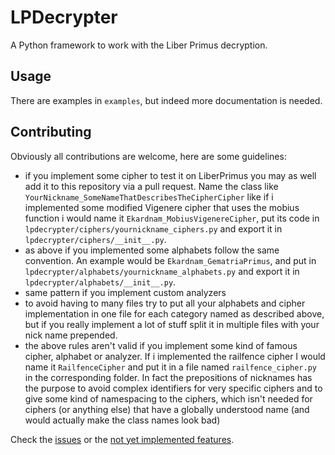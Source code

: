 # LPDecrypter

A Python framework to work with the Liber Primus decryption.

## Usage
There are examples in `examples`, but indeed more documentation is needed.

## Contributing
Obviously all contributions are welcome, here are some guidelines:
- if you implement some cipher to test it on LiberPrimus you may as well add it to this repository via a pull request. Name the class like `YourNickname_SomeNameThatDescribesTheCipherCipher` like if i implemented some modified Vigenere cipher that uses the mobius function i would name it `Ekardnam_MobiusVigenereCipher`, put its code in `lpdecrypter/ciphers/yournickname_ciphers.py` and export it in `lpdecrypter/ciphers/__init__.py`.
- as above if you implemented some alphabets follow the same convention. An example would be `Ekardnam_GematriaPrimus`, and put in `lpdecrypter/alphabets/yournickname_alphabets.py` and export it in `lpdecrypter/alphabets/__init__.py`.
- same pattern if you implement custom analyzers
- to avoid having to many files try to put all your alphabets and cipher implementation in one file for each category named as described above, but if you really implement a lot of stuff split it in multiple files with your nick name prepended.
- the above rules aren't valid if you implement some kind of famous cipher, alphabet or analyzer. If i implemented the railfence cipher I would name it `RailfenceCipher` and put it in a file named `railfence_cipher.py` in the corresponding folder. In fact the prepositions of nicknames has the purpose to avoid complex identifiers for very specific ciphers and to give some kind of namespacing to the ciphers, which isn't needed for ciphers (or anything else) that have a globally understood name (and would actually make the class names look bad)

Check the [issues](https://github.com/ekardnam/LPDecrypter/issues) or the [not yet implemented features](https://github.com/ekardnam/LPDecrypter/search?q=%23+NOT+YET+IMPLEMENTED).
